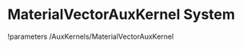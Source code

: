 <!-- MOOSE System Documentation Stub: Remove this when content is added. -->
# MaterialVectorAuxKernel System
!parameters /AuxKernels/MaterialVectorAuxKernel

